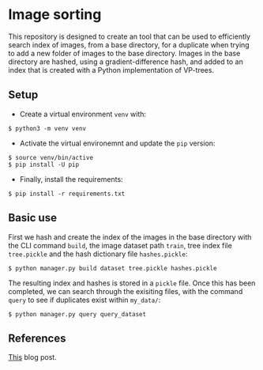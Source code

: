 # Image sorting

This repository is designed to create an tool that can be used to efficiently search index of images, from a base directory, for a duplicate when trying to add a new folder of images to the base directory. Images in the base directory are hashed, using a gradient-difference hash, and added to an index that is created with a Python implementation of VP-trees.

## Setup

* Create a virtual environment `venv` with: 

```
$ python3 -m venv venv
```

* Activate the virtual environemnt and update the `pip` version:

```
$ source venv/bin/active
$ pip install -U pip
```

* Finally, install the requirements:

``` 
$ pip install -r requirements.txt
```

## Basic use

First we hash and create the index of the images in the base directory with the CLI command `build`, the image dataset path `train`, tree index file `tree.pickle` and the hash dictionary file `hashes.pickle`:

```
$ python manager.py build dataset tree.pickle hashes.pickle
```

The resulting index and hashes is stored in a `pickle` file. Once this has been completed, we can search through the exisiting files, with the command `query` to see if duplicates exist within `my_data/`:

```
$ python manager.py query query_dataset
```

## References

[This](https://www.pyimagesearch.com/2019/08/26/building-an-image-hashing-search-engine-with-vp-trees-and-opencv/) blog post.
